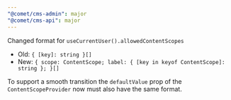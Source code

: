 ```yaml
---
"@comet/cms-admin": major
"@comet/cms-api": major
---
```


Changed format for `useCurrentUser().allowedContentScopes`

- Old: `{ [key]: string }[]`
- New: `{ scope: ContentScope; label: { [key in keyof ContentScope]: string }; }[]`

To support a smooth transition the `defaultValue` prop of the `ContentScopeProvider` now must also have the same format.
